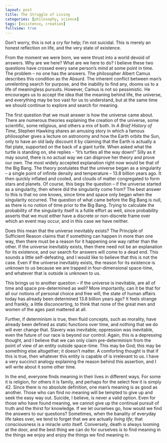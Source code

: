 ```yaml
---
layout: post
title: The Struggle of Living
categories: [philosophy, science]
tags: [existence, creation]
fullview: true
---
```


Don’t worry, this is not a cry for help; I’m not suicidal. This is merely an honest reflection on life, and the very state of existence.

From the moment we were born, we were thrust into a world devoid of answers. Why are we here? What are we here to do? I believe these two questions have crossed every sane person’s mind at some point in time. The problem – no one has the answers. The philosopher Albert Camus describes this condition as the Absurd. The inherent conflict between man’s unrelenting search for purpose, and the inability to find any, dooms us to a life of meaningless pursuits. However, Camus is not so pessimistic. He encourages us to accept the idea that the meaning behind life, the universe, and everything may be too vast for us to understand, but at the same time we should continue to explore and search for meaning.

The first question that we must answer is how the universe came about. There are numerous theories explaining the creation of the universe, some scientific, some religious, and others a mix of both. In *A Brief History of Time*, Stephen Hawking shares an amusing story in which a famous philosopher gives a lecture on astronomy and how the Earth orbits the Sun, only to have an old lady discount it by claiming that the Earth is actually a flat plate, supported on the back of a giant turtle. When asked what the turtle is standing on, she replies - “it’s turtles all the way down!” Silly as it may sound, there is no actual way we can disprove her theory and prove our own. The most widely accepted explanation right now would be that of the Big Bang. The theory postulates that the universe began as a singularity – a single point of infinite density and temperature – 13.8 billion years ago. It then quickly inflated and cooled, and clouds of matter congregated to form stars and planets. Of course, this begs the question – if the universe started as a singularity, then where did the singularity come from? The best answer to this is that no one knows, since time and space only began when the singularity occurred. The question of what came before the Big Bang is null, as there is no notion of time prior to the Big Bang. Trying to calculate the probability of the singularity itself is a futile effort as well, since probability asserts that we must either have a discrete or non-discrete frame over which an event may occur, and in this case we have neither.

Does this mean that the universe inevitably exists? The Principle of Sufficient Reason claims that if something can happen in more than one way, then there must be a reason for it happening one way rather than the other. If the universe inevitably exists, then there need not be an explanation for its existence, and our search for answers will come to a dead end. This sounds a little self-defeating, and I would like to believe that this is not the case. Even if the universe inevitably exists, the reason for its existence is unknown to us because we are trapped in four-dimensional space-time, and whatever that is outside is unknown to us.

This brings us to another question – if the universe is inevitable, are all of time and space pre-determined as well? More importantly, can it be that for all our notions of personal choice and free will, the state of human affairs today has already been determined 13.8 billion years ago? It feels strange and frankly, a little disconcerting, to think that none of the great men and women of the ages past mattered at all.

Further, if determinism is true, then fluid concepts, such as morality, have already been defined as static functions over time, and nothing that we do will ever change that. Slavery was inevitable; oppression was inevitable, even the future of our race is beyond our control. Again, this is a depressing thought, and I believe that we can only claim pre-determinism from the point of view of an entity outside space-time. This may be God; this may be something else altogether; it doesn’t matter. A comforting thought is that if this is true, then whatever this entity is capable of is irrelevant to us. I have a very succinct analogy explaining the reason behind this assertion, and I will write about it some other time.

In the end, everyone finds meaning in their lives in different ways. For some it is religion, for others it is family, and perhaps for the select few it is simply 42. Since there is no absolute definition, one man’s meaning is as good as another. Those who can find no meaning will be tempted to give up and seek the easy way out. Suicide, I believe, is never a valid option. Even for those who have found meaning, we cannot give up the continual pursuit of truth and the thirst for knowledge. If we let ourselves go, how would we find the answers to our questions? Sometimes, when the banality of everyday life takes over, we tend to forget that we are actually *living life*; that consciousness is a miracle unto itself. Conversely, death is always looming at the door, and the best thing we can do for ourselves is to find meaning in the things we enjoy and enjoy the things we find meaning in.